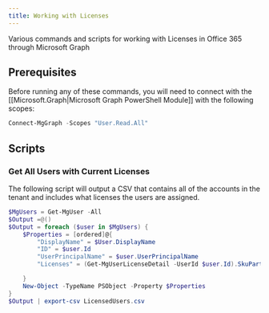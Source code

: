 ```yaml
---
title: Working with Licenses
---
```

Various commands and scripts for working with Licenses in Office 365 through Microsoft Graph

## Prerequisites

Before running any of these commands, you will need to connect with the [[Microsoft.Graph|Microsoft Graph PowerShell Module]] with the following scopes:

```PowerShell
Connect-MgGraph -Scopes "User.Read.All"
```

## Scripts

### Get All Users with Current Licenses

The following script will output a CSV that contains all of the accounts in the tenant and includes what licenses the users are assigned.

```PowerShell
$MgUsers = Get-MgUser -All
$Output =@()
$Output = foreach ($user in $MgUsers) {
    $Properties = [ordered]@{
        "DisplayName" = $User.DisplayName
        "ID" = $user.Id
        "UserPrincipalName" = $user.UserPrincipalName
        "Licenses" = (Get-MgUserLicenseDetail -UserId $user.Id).SkuPartNumber -join ";"

    }
    New-Object -TypeName PSObject -Property $Properties
}
$Output | export-csv LicensedUsers.csv
```
